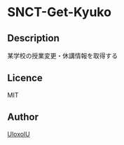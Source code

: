 # SNCT-Get-Kyuko

## Description
某学校の授業変更・休講情報を取得する

## Licence
MIT

## Author
[UloxolU](https://github.com/UloxolU)
